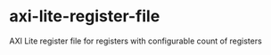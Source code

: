# axi-lite-register-file
 AXI Lite register file for registers with configurable count of registers
